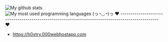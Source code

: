 
![My github stats](https://github-readme-stats.vercel.app/api?username=Hoxtry&count_private=true&theme=radical)  
![My most used programming languages](https://github-readme-stats.vercel.app/api/top-langs/?username=Hoxtry&layout=compact&theme=dark)
(っ◔◡◔)っ ♥ ------------------------------------------------------------------------------------------------- ♥


  - https://h0xtry.000webhostapp.com
